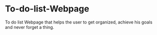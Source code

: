 # To-do-list-Webpage

To do list Webpage that helps the user to get organized, achieve his goals and never forget a thing.

